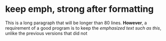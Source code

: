 # keep emph, strong after formatting

This is a long paragraph that will be longer than 80 lines. **However**, a requirement of a good program is to keep the *emphasized text such as this*, unlike the previous versions that did not
